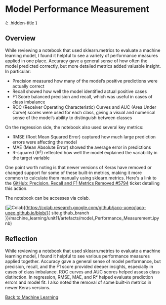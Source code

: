 # Model Performance Measurement
{: .hidden-title }

## Overview

While reviewing a notebook that used sklearn.metrics to evaluate a machine learning model, I found it helpful to see a variety of performance measures applied in one place. Accuracy gave a general sense of how often the model predicted correctly, but more detailed metrics added valuable insight. In particular:

- Precision measured how many of the model’s positive predictions were actually correct
- Recall showed how well the model identified actual positive cases
- F1 Score balanced precision and recall, which was useful in cases of class imbalance
- ROC (Receiver Operating Characteristic) Curves and AUC (Area Under Curve) scores were used for each class, giving a visual and numerical sense of the model’s ability to distinguish between classes

On the regression side, the notebook also used several key metrics:
- RMSE (Root Mean Squared Error) captured how much large prediction errors were affecting the model
- MAE (Mean Absolute Error) showed the average error in predictions
- R-squared (R²) reflected how well the model explained the variability in the target variable

One point worth noting is that newer versions of Keras have removed or changed support for some of these built-in metrics, making it more common to calculate them manually using sklearn.metrics. Here's a link to the [GitHub: Precision, Recall and F1 Metrics Removed #5794](https://github.com/keras-team/keras/issues/5794) ticket detailing this action.

The notebook can be accesses via colab.

[![Colab](https://colab.research.google.com/assets/colab-badge.svg)](https://colab.research.google.com/github/jaco-uoeo/jaco-uoeo.github.io/blob/{{ site.github_branch }}/machine_learning/unit11/artefacts/model_Performance_Measurement.ipynb)


## Reflection

While reviewing a notebook that used sklearn.metrics to evaluate a machine learning model, I found it helpful to see various performance measures applied together. Accuracy gave a general sense of model performance, but precision, recall, and the F1 score provided deeper insights, especially in cases of class imbalance. ROC curves and AUC scores helped assess class distinction. In regression, RMSE, MAE, and R² helped evaluate prediction errors and model fit. I also noted the removal of some built-in metrics in newer Keras versions.

[Back to Machine Learning](/machine_learning/)

